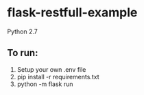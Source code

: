 # flask-restfull-example

Python 2.7

## To run: 
1. Setup your own .env file
2. pip install -r requirements.txt
3. python -m flask run